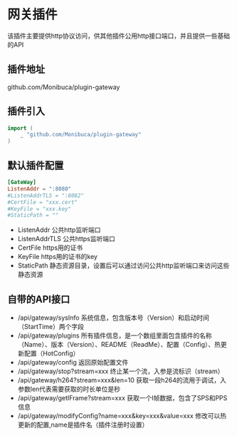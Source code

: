 # 网关插件

该插件主要提供http协议访问，供其他插件公用http接口端口，并且提供一些基础的API

## 插件地址

github.com/Monibuca/plugin-gateway

## 插件引入
```go
import (
    _ "github.com/Monibuca/plugin-gateway"
)
```

## 默认插件配置
```toml
[GateWay]
ListenAddr = ":8080"
#ListenAddrTLS = ":8082"
#CertFile = "xxx.cert"
#KeyFile = "xxx.key"
#StaticPath = ""
```
- ListenAddr 公共http监听端口
- ListenAddrTLS 公共https监听端口
- CertFile https用的证书
- KeyFile https用的证书的key
- StaticPath 静态资源目录，设置后可以通过访问公共http监听端口来访问这些静态资源

## 自带的API接口

- /api/gateway/sysInfo 系统信息，包含版本号（Version）和启动时间（StartTime）两个字段
- /api/gateway/plugins 所有插件信息，是一个数组里面包含插件的名称（Name）、版本（Version）、README（ReadMe）、配置（Config）、热更新配置（HotConfig）
- /api/gateway/config 返回原始配置文件
- /api/gateway/stop?stream=xxx 终止某一个流，入参是流标识（stream）
- /api/gateway/h264?stream=xxx&len=10 获取一段h264的流用于调试，入参数len代表需要获取的时长单位是秒
- /api/gateway/getIFrame?stream=xxx 获取一个I帧数据，包含了SPS和PPS信息
- /api/gateway/modifyConfig?name=xxx&key=xxx&value=xxx 修改可以热更新的配置,name是插件名（插件注册时设置）